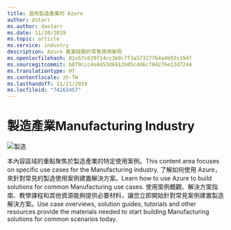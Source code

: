 ```yaml
---
title: 適用製造產業的 Azure
author: dstarr
ms.author: dastarr
ms.date: 11/20/2019
ms.topic: article
ms.service: industry
description: Azure 產業經驗的零售使用案例
ms.openlocfilehash: 01a57c639f14cc3b0c7f3a57317764a4b93c194f
ms.sourcegitcommit: b8f9ccc4e4453d6912b05cdd6cf04276e13d7244
ms.translationtype: HT
ms.contentlocale: zh-TW
ms.lasthandoff: 11/21/2019
ms.locfileid: "74263457"
---
```

# <a name="manufacturing-industry"></a><span data-ttu-id="fbc59-103">製造產業</span><span class="sxs-lookup"><span data-stu-id="fbc59-103">Manufacturing Industry</span></span>

![製造](./assets/index-assets/manufacturing.png)

<span data-ttu-id="fbc59-105">本內容區域的重點聚焦於製造產業的特定使用案例。</span><span class="sxs-lookup"><span data-stu-id="fbc59-105">This content area focuses on specific use cases for the Manufacturing industry.</span></span> <span data-ttu-id="fbc59-106">了解如何使用 Azure，來針對常見的製造使用案例建置解決方案。</span><span class="sxs-lookup"><span data-stu-id="fbc59-106">Learn how to use Azure to build solutions for common Manufacturing use cases.</span></span> <span data-ttu-id="fbc59-107">使用案例概觀、解決方案指南、教學課程和其他資源能夠提供必要材料，讓您立即開始針對常見案例建置製造解決方案。</span><span class="sxs-lookup"><span data-stu-id="fbc59-107">Use case overviews, solution guides, tutorials and other resources provide the materials needed to start building Manufacturing solutions for common scenarios today.</span></span>